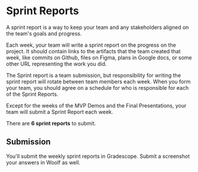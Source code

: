 # Sprint Reports

A sprint report is a way to keep your team and any stakeholders aligned on the team's goals and progress. 

Each week, your team will write a sprint report on the progress on the project. It should contain links to the artifacts that the team created that week, like commits on Github, files on Figma, plans in Google docs, or some other URL representing the work you did.

The Sprint report is a team submission, but responsibility for writing the sprint report will rotate between team members each week. When you form your team, you should agree on a schedule for who is responsible for each of the Sprint Reports.

Except for the weeks of the MVP Demos and the Final Presentations, your team will submit a Sprint Report each week. 

There are **6 sprint reports** to submit.

## Submission

You'll submit the weekly sprint reports in Gradescope. Submit a screenshot your answers in Woolf as well.

